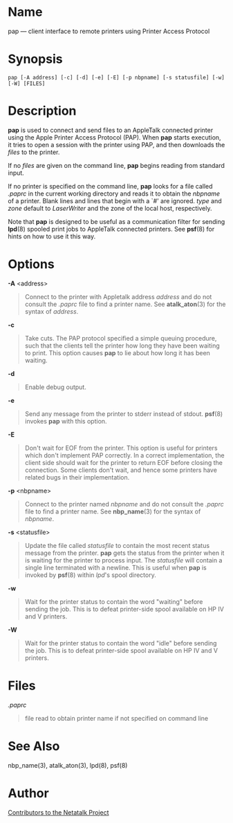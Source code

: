 # Name

pap — client interface to remote printers using Printer Access Protocol

# Synopsis

`pap [-A address] [-c] [-d] [-e] [-E] [-p nbpname] [-s statusfile] [-w] [-W] [FILES]`

# Description

**pap** is used to connect and send files to an AppleTalk connected
printer using the Apple Printer Access Protocol (PAP). When **pap** starts
execution, it tries to open a session with the printer using PAP, and
then downloads the *files* to the printer.

If no *files* are given on the command line, **pap** begins reading from
standard input.

If no printer is specified on the command line, **pap** looks for a file
called *.paprc* in the current working directory and reads it to obtain
the *nbpname* of a printer. Blank lines and lines that begin with a
\`*\#*' are ignored. *type* and *zone* default to *LaserWriter* and the
zone of the local host, respectively.

Note that **pap** is designed to be useful as a communication filter for
sending **lpd**(8) spooled print jobs to AppleTalk connected printers. See
**psf**(8) for hints on how to use it this way.

# Options

**-A** <address\>

> Connect to the printer with Appletalk address *address* and do not
consult the *.paprc* file to find a printer name. See **atalk_aton**(3)
for the syntax of *address*.

**-c**

> Take cuts. The PAP protocol specified a simple queuing procedure, such
that the clients tell the printer how long they have been waiting to
print. This option causes **pap** to lie about how long it has been
waiting.

**-d**

> Enable debug output.

**-e**

> Send any message from the printer to stderr instead of stdout. **psf**(8)
invokes **pap** with this option.

**-E**

> Don't wait for EOF from the printer. This option is useful for printers
which don't implement PAP correctly. In a correct implementation, the
client side should wait for the printer to return EOF before closing the
connection. Some clients don't wait, and hence some printers have
related bugs in their implementation.

**-p** <nbpname\>

> Connect to the printer named *nbpname* and do not consult the *.paprc*
file to find a printer name. See **nbp_name**(3) for the syntax of
*nbpname*.

**-s** <statusfile\>

> Update the file called *statusfile* to contain the most recent status
message from the printer. **pap** gets the status from the printer when it
is waiting for the printer to process input. The *statusfile* will
contain a single line terminated with a newline. This is useful when
**pap** is invoked by **psf**(8) within *lpd*'s spool directory.

**-w**

> Wait for the printer status to contain the word "waiting" before sending
the job. This is to defeat printer-side spool available on HP IV and V
printers.

**-W**

> Wait for the printer status to contain the word "idle" before sending
the job. This is to defeat printer-side spool available on HP IV and V
printers.

# Files

*.paprc*

> file read to obtain printer name if not specified on command line

# See Also

nbp_name(3), atalk_aton(3), lpd(8), psf(8)

# Author

[Contributors to the Netatalk Project](https://netatalk.io/contributors)
